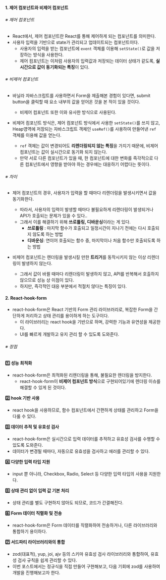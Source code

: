 
#### 1. 제어 컴포넌트와 비제어 컴포넌트

###### ※ 제어 컴포넌트
- React에서, 제어 컴포넌트란 React를 통해 제어하게 되는 컴포넌트를 의미한다.
- 사용자 입력을 기반으로 state가 관리되고 업데이트되는 컴포넌트이다.
	- 사용자의 입력을 받는 컴포넌트에 `event` 객체를 이용해 `setState()`로 값을 저장하는 방식을 사용한다.
	- 제어 컴포넌트는 이처럼 사용자의 입력값과 저장되는 데이터 상태가 같도록, **실시간으로 값이 동기화되는 특징**이 있다.

###### ※ 비제어 컴포넌트
- 바닐라 자바스크립트를 사용하면서 Form을 제출해본 경험이 있다면, submit button을 클릭할 때 요소 내부의 값을 얻어온 것을 본 적이 있을 것이다.
	- 비제어 컴포넌트 또한 이와 유사한 방식으로 사용된다.

- 비제어 컴포넌트 방식은, 제어 컴포넌트 방식에서 사용한 `setState()`를 쓰지 않고, Heap영역에 저장되는 자바스크립트 객체인 `useRef()`를 사용하여 만들어낸 `ref` 객체를 이용해 값을 얻는다.
	- `ref` 객체는 값이 변경되어도 **리렌더링되지 않는 특징**을 가지기 때문에, 비제어 컴포넌트는 값이 실시간으로 동기화 되지 않는다. 
	- 만약 서로 다른 컴포넌트가 있을 때, 한 컴포넌트에 대한 변화를 즉각적으로 다른 컴포넌트에서 영향을 받아야 하는 경우에는 대응하기 어렵다는 뜻이다.

###### ※ 차이
- 제어 컴포넌트의 경우, 사용자가 입력을 할 때마다 리렌더링을 발생시키면서 값을 동기화한다.
    - 따라서, 사용자의 입력이 발생할 때마다 불필요하게 리렌더링이 발생되거나 API가 호출되는 문제가 있을 수 있다..
    - 그래서 이를 해결하기 위해 **쓰로틀링, 디바운싱**이라는 게 있다.
        - **쓰로틀링** : 마지막 함수가 호출되고 일정시간이 지나기 전에는 다시 호출되지 않도록 하는 방법
        - **디바운싱**: 연이어 호출되는 함수 중, 마지막이나 처음 함수만 호출되도록 하는 방법

- 비제어 컴포넌트는 렌더링을 발생시킬 만한 **트리거**를 동작시키지 않는 이상 리렌더링이 발생하지 않는다. 
    - 그래서 값이 바뀔 때마다 리렌더링이 발생하지 않고, API를 반복해서 호출하지 않으므로 성능 상 이점이 있다.
    - 하지만, 즉각적인 대응 부분에서 적절치 않다는 특징이 있다.


#### 2. React-hook-form

- react-hook-form은 React 기반의 Form 관리 라이브러리로, 복잡한 Form을 간단하게 처리하고 상태 관리를 용이하게 하는 도구이다.
	- 이 라이브러리는 react hook을 기반으로 하며, 강력한 기능과 유연성을 제공한다.
	- UI를 빠르게 개발하고 유지 관리 할 수 있도록 도와준다.

###### ※ 장점

**1️⃣ 성능 최적화** 
- react-hook-form은 최적화된 리렌더링을 통해, 불필요한 렌더링을 방지한다.
	- react-hook-form이 **비제어 컴포넌트 방식**으로 구현되어있기에 렌더링 이슈를 해결할 수 있게 된 것이다.

**2️⃣ hook 기반 사용** 
- react hook을 사용하므로, 함수 컴포넌트에서 간편하게 상태를 관리하고 Form을 다룰 수 있다.

**3️⃣ 데이터 추적 및 유효성 검사**
- react-hook-form은 실시간으로 입력 데이터를 추적하고 유효성 검사를 수행할 수 있도록 도와준다.
- 데이터가 변경될 때마다, 자동으로 유효성을 검사하고 에러를 관리할 수 있다.

**4️⃣ 다양한 입력 타입 지원**
- input 뿐 아니라, Checkbox, Radio, Select 등 다양한 입력 타입의 사용을 지원한다.

**5️⃣ 상태 관리 없이 입력 값 기본 처리**
- 상태 관리를 별도 구현하지 않아도 되므로, 코드가 간결해진다.

**6️⃣ Form 데이터 직렬화 및 전송**
- react-hook-form은 Form 데이터를 직렬화하여 전송하거나, 다른 라이브러리와 통합하기 용이하다.

**7️⃣ 서드파티 라이브러리와의 통합**
- zod(대표적), yup, joi, ajv 등의 스키마 유효성 검사 라이브러리와 통합하여, 유효성 검사 규칙을 쉽게 관리할 수 있다.
- 이번 포스트에서는 정규식을 직접 만들어 구현해보고, 다음 기회에 zod를 사용하여 개발을 진행해보고자 한다.

